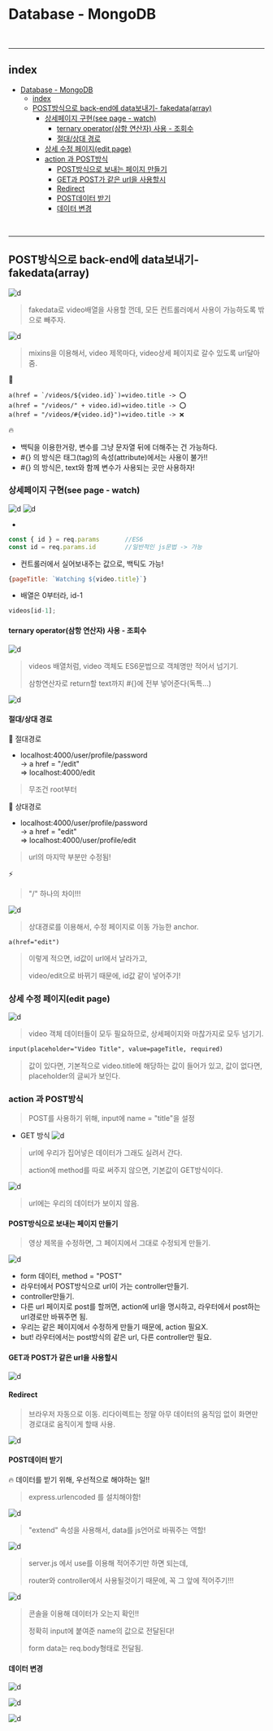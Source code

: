 # Database - MongoDB


<br>

---

## index


<!-- TOC -->

- [Database - MongoDB](#database---mongodb)
  - [index](#index)
  - [POST방식으로 back-end에 data보내기- fakedata(array)](#post방식으로-back-end에-data보내기--fakedataarray)
    - [상세페이지 구현(see page - watch)](#상세페이지-구현see-page---watch)
      - [ternary operator(삼항 연산자) 사용 - 조회수](#ternary-operator삼항-연산자-사용---조회수)
      - [절대/상대 경로](#절대상대-경로)
    - [상세 수정 페이지(edit page)](#상세-수정-페이지edit-page)
    - [action 과 POST방식](#action-과-post방식)
      - [POST방식으로 보내는 페이지 만들기](#post방식으로-보내는-페이지-만들기)
      - [GET과 POST가 같은 url을 사용할시](#get과-post가-같은-url을-사용할시)
      - [Redirect](#redirect)
      - [POST데이터 받기](#post데이터-받기)
      - [데이터 변경](#데이터-변경)

<!-- /TOC -->


<br>


---

## POST방식으로 back-end에 data보내기- fakedata(array)

![d](/Image/Express/d1.PNG)

> fakedata로 video배열을 사용할 껀데, 모든 컨트롤러에서 사용이 가능하도록 밖으로 빼주자.

![d](/Image/Express/d2.PNG)

> mixins을 이용해서, video 제목마다, video상세 페이지로 갈수 있도록 url달아줌.


🔎
```pug
a(href = `/videos/${video.id}`)=video.title -> ⭕
a(href = "/videos/" + video.id)=video.title -> ⭕
a(href = "/videos/#{video.id}")=video.title -> ❌
```
🔥
* 백틱을 이용한거랑, 변수를 그냥 문자열 뒤에 더해주는 건 가능하다.
* #{} 의 방식은 태그(tag)의 속성(attribute)에서는 사용이 불가!!
* #{} 의 방식은, text와 함께 변수가 사용되는 곳만 사용하자!

### 상세페이지 구현(see page - watch)

![d](/Image/Express/d3.PNG)
![d](/Image/Express/d4.PNG)


* 
```js
const { id } = req.params       //ES6 
const id = req.params.id        //일반적인 js문법 -> 가능 
```

* 컨트롤러에서 실어보내주는 값으로, 백틱도 가능!
```js
{pageTitle: `Watching ${video.title}`}
```

* 배열은  0부터라, id-1
```js
videos[id-1];
```

#### ternary operator(삼항 연산자) 사용 - 조회수

![d](/Image/Express/d5.PNG)

> videos 배열처럼, video 객체도 ES6문법으로 객체명만 적어서 넘기기.
> 
> 삼항연산자로 return할 text까지 #{}에 전부 넣어준다(독특...)

![d](/Image/Express/d6.PNG)


#### 절대/상대 경로

🔎 절대경로
* localhost:4000/user/profile/password<br>
  -> a href = "/edit"<br>
  => localhost:4000/edit
> 무조건 root부터

🔎 상대경로
* localhost:4000/user/profile/password<br>
  -> a href = "edit"<br>
  => localhost:4000/user/profile/edit
> url의 마지막 부분만 수정됨!<br>

⚡

> "/" 하나의 차이!!!


![d](/Image/Express/d7.PNG)

> 상대경로를 이용해서, 수정 페이지로 이동 가능한 anchor.

```pug
a(href="edit")
```
>이렇게 적으면, id값이 url에서 날라가고,
>
>video/edit으로 바뀌기 때문에, id값 같이 넣어주기!


### 상세 수정 페이지(edit page)

![d](/Image/Express/d8.PNG)

> video 객체 데이터들이 모두 필요하므로, 상세페이지와 마찮가지로 모두 넘기기.

```html
input(placeholder="Video Title", value=pageTitle, required)
```
> 값이 있다면, 기본적으로 video.title에 해당하는 값이 들어가 있고, 값이 없다면, placeholder의 글씨가 보인다.


### action 과 POST방식

> POST를 사용하기 위해, input에 name = "title"을 설정

* GET 방식
![d](/Image/Express/d9.PNG)

> url에 우리가 집어넣은 데이터가 그래도 실려서 간다.
> 
> action에 method를 따로 써주지 않으면, 기본값이 GET방식이다.

![d](/Image/Express/d10.PNG)

> url에는 우리의 데이터가 보이지 않음.


#### POST방식으로 보내는 페이지 만들기
> 영상 제목을 수정하면, 그 페이지에서 그대로 수정되게 만들기.


![d](/Image/Express/d11.PNG)

* form 데이터, method = "POST"
* 라우터에서 POST방식으로 url이 가는 controller만들기.
* controller만들기.
* 다른 url 페이지로 post를 할꺼면, action에 url을 명시하고, 라우터에서 post하는 url경로만 바꿔주면 됨.
* 우리는 같은 페이지에서 수정하게 만들기 때문에, action 필요X.
* but! 라우터에서는 post방식의 같은 url, 다른 controller만 필요.

#### GET과 POST가 같은 url을 사용할시

![d](/Image/Express/d12.PNG)

#### Redirect

> 브라우저 자동으로 이동.
> 리다이렉트는 정말 아무 데이터의 움직임 없이 화면만 경로대로 움직이게 할때 사용.

![d](/Image/Express/d14.PNG)

#### POST데이터 받기


🔥 데이터를 받기 위해, 우선적으로 해야하는 일!!

> express.urlencoded 를 설치해야함!

![d](/Image/Express/d13.PNG)

> "extend" 속성을 사용해서, data를 js언어로 바꿔주는 역할!

![d](/Image/Express/d16.PNG)

> server.js 에서 use를 이용해 적어주기만 하면 되는데,
> 
> router와 controller에서 사용될것이기 때문에, 꼭 그 앞에 적어주기!!!

![d](/Image/Express/d15.PNG)

> 콘솔을 이용해 데이터가 오는지 확인!!
> 
> 정확히 input에 붙여준 name의 값으로 전달된다!
> 
> form data는 req.body형태로 전달됨.


#### 데이터 변경
![d](/Image/Express/d17.PNG)

![d](/Image/Express/d18.PNG)

![d](/Image/Express/d19.PNG)































